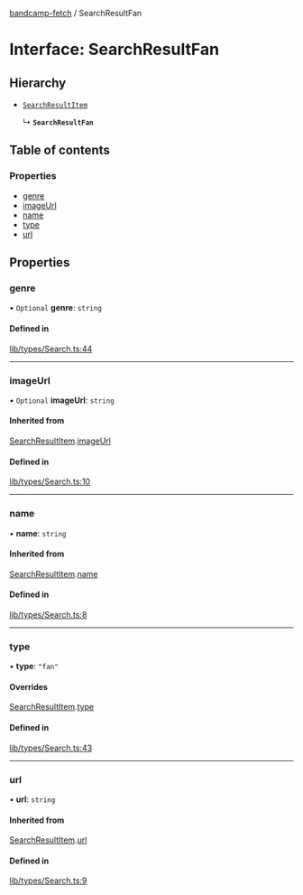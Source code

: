 [bandcamp-fetch](../README.md) / SearchResultFan

# Interface: SearchResultFan

## Hierarchy

- [`SearchResultItem`](SearchResultItem.md)

  ↳ **`SearchResultFan`**

## Table of contents

### Properties

- [genre](SearchResultFan.md#genre)
- [imageUrl](SearchResultFan.md#imageurl)
- [name](SearchResultFan.md#name)
- [type](SearchResultFan.md#type)
- [url](SearchResultFan.md#url)

## Properties

### genre

• `Optional` **genre**: `string`

#### Defined in

[lib/types/Search.ts:44](https://github.com/patrickkfkan/bandcamp-fetch/blob/eace49c/src/lib/types/Search.ts#L44)

___

### imageUrl

• `Optional` **imageUrl**: `string`

#### Inherited from

[SearchResultItem](SearchResultItem.md).[imageUrl](SearchResultItem.md#imageurl)

#### Defined in

[lib/types/Search.ts:10](https://github.com/patrickkfkan/bandcamp-fetch/blob/eace49c/src/lib/types/Search.ts#L10)

___

### name

• **name**: `string`

#### Inherited from

[SearchResultItem](SearchResultItem.md).[name](SearchResultItem.md#name)

#### Defined in

[lib/types/Search.ts:8](https://github.com/patrickkfkan/bandcamp-fetch/blob/eace49c/src/lib/types/Search.ts#L8)

___

### type

• **type**: ``"fan"``

#### Overrides

[SearchResultItem](SearchResultItem.md).[type](SearchResultItem.md#type)

#### Defined in

[lib/types/Search.ts:43](https://github.com/patrickkfkan/bandcamp-fetch/blob/eace49c/src/lib/types/Search.ts#L43)

___

### url

• **url**: `string`

#### Inherited from

[SearchResultItem](SearchResultItem.md).[url](SearchResultItem.md#url)

#### Defined in

[lib/types/Search.ts:9](https://github.com/patrickkfkan/bandcamp-fetch/blob/eace49c/src/lib/types/Search.ts#L9)
